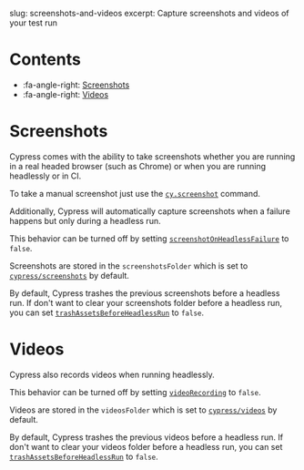 slug: screenshots-and-videos
excerpt: Capture screenshots and videos of your test run

# Contents

- :fa-angle-right: [Screenshots](#section-screenshots)
- :fa-angle-right: [Videos](#section-videos)

# Screenshots

Cypress comes with the ability to take screenshots whether you are running in a real headed browser (such as Chrome) or when you are running headlessly or in CI.

To take a manual screenshot just use the [`cy.screenshot`](https://on.cypress.io/api/screenshot) command.

Additionally, Cypress will automatically capture screenshots when a failure happens but only during a headless run.

This behavior can be turned off by setting [`screenshotOnHeadlessFailure`](https://on.cypress.io/configuration#section-screenshots) to `false`.

Screenshots are stored in the `screenshotsFolder` which is set to [`cypress/screenshots`](https://on.cypress.io/configuration#section-screenshots) by default.

By default, Cypress trashes the previous screenshots before a headless run. If don't want to clear your screenshots folder before a headless run, you can set [`trashAssetsBeforeHeadlessRun`](https://on.cypress.io/configuration#section-screenshots) to `false`.

# Videos

Cypress also records videos when running headlessly.

This behavior can be turned off by setting [`videoRecording`](https://on.cypress.io/configuration#section-videos) to `false`.

Videos are stored in the `videosFolder` which is set to [`cypress/videos`](https://on.cypress.io/configuration#section-videos) by default.

By default, Cypress trashes the previous videos before a headless run. If don't want to clear your videos folder before a headless run, you can set [`trashAssetsBeforeHeadlessRun`](https://on.cypress.io/configuration#section-videos) to `false`.
